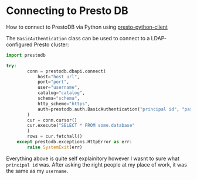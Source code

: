 # Connecting to Presto DB

How to connect to PrestoDB via Python using [presto-python-client](https://github.com/prestodb/presto-python-client)

The `BasicAuthentication` class can be used to connect to a LDAP-configured Presto cluster:

```python
import prestodb

try:
        conn = prestodb.dbapi.connect(
            host="host url",
            port="port",
            user="username",
            catalog="catalog",
            schema="schema",
            http_scheme="https",
            auth=prestodb.auth.BasicAuthentication("principal id", "password"),
        )
        cur = conn.cursor()
        cur.execute("SELECT * FROM some.database"
        )
        rows = cur.fetchall()
    except prestodb.exceptions.HttpError as err:
        raise SystemExit(err)
```

Everything above is quite self explainitory however I wasnt to sure what `principal id` was. After asking the right people at my place of work, it was the same as my `username`.